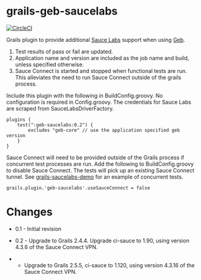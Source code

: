 grails-geb-saucelabs
====================

[![CircleCI](https://circleci.com/gh/double16/grails-geb-saucelabs.svg?style=svg&circle-token=fd11198035831f2dbf4e9e95ede1634cc11056f4)](https://circleci.com/gh/double16/grails-geb-saucelabs)

Grails plugin to provide additional [Sauce Labs](http://saucelabs.com) support when using [Geb](http://gebish.org).

1. Test results of pass or fail are updated.
2. Application name and version are included as the job name and build, unless specified otherwise.
3. Sauce Connect is started and stopped when functional tests are run. This alleviates the need to run Sauce Connect outside of the grails process.

Include this plugin with the following in BuildConfig.groovy. No configuration is required in Config.groovy. The credentials for Sauce Labs are scraped from SauceLabsDriverFactory.

```
plugins {
    test(":geb-saucelabs:0.2") {
        excludes "geb-core" // use the application specified geb version
    }
}
```

Sauce Connect will need to be provided outside of the Grails process if concurrent test processes are run. Add the following to BuildConfig.groovy to disable Sauce Connect. The tests will pick up an existing Sauce Connect tunnel.
See [grails-saucelabs-demo](https://github.com/double16/grails-saucelabs-demo) for an example of concurrent tests.
```
grails.plugin.'geb-saucelabs'.useSauceConnect = false
```

Changes
=======

* 0.1 - Initial revision

* 0.2 - Upgrade to Grails 2.4.4. Upgrade ci-sauce to 1.90, using version 4.3.6 of the Sauce Connect VPN.

* - Upgrade to Grails 2.5.5, ci-sauce to 1.120, using version 4.3.16 of the Sauce Connect VPN.

